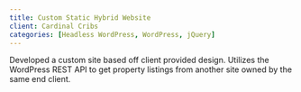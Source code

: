 ```yaml
---
title: Custom Static Hybrid Website
client: Cardinal Cribs
categories: [Headless WordPress, WordPress, jQuery]
---
```


Developed a custom site based off client provided design. Utilizes the WordPress REST API to get property listings from another site owned by the same end client. 
